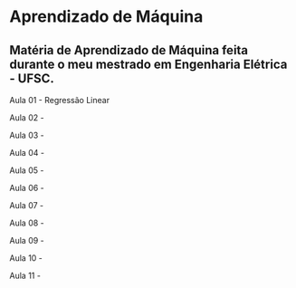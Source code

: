 # Aprendizado de Máquina

##  Matéria de Aprendizado de Máquina feita durante o meu mestrado em Engenharia Elétrica - UFSC.

Aula 01 - Regressão Linear

Aula 02 -

Aula 03 -

Aula 04 -

Aula 05 -

Aula 06 -

Aula 07 -

Aula 08 -

Aula 09 -

Aula 10 -

Aula 11 -
